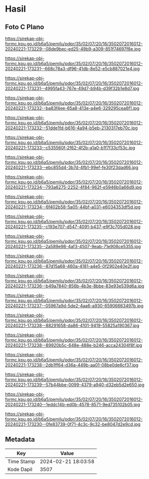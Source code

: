 # Hasil

## Foto C Plano

https://sirekap-obj-formc.kpu.go.id/b6a5/pemilu/pdpr/35/02/07/20/16/3502072016012-20240221-173229--08de9bec-ed25-49b9-a309-851f74697f8e.jpg

https://sirekap-obj-formc.kpu.go.id/b6a5/pemilu/pdpr/35/02/07/20/16/3502072016012-20240221-173231--668c78a3-df96-41db-8e52-e5cb887021e4.jpg

https://sirekap-obj-formc.kpu.go.id/b6a5/pemilu/pdpr/35/02/07/20/16/3502072016012-20240221-173231--4995fa43-767e-49d7-b94b-d39f32b1e8d7.jpg

https://sirekap-obj-formc.kpu.go.id/b6a5/pemilu/pdpr/35/02/07/20/16/3502072016012-20240221-173232--ba83f4ee-65a8-413e-a4e6-329295cea6f1.jpg

https://sirekap-obj-formc.kpu.go.id/b6a5/pemilu/pdpr/35/02/07/20/16/3502072016012-20240221-173232--51dde1fd-b616-4a94-b5eb-2130317eb70c.jpg

https://sirekap-obj-formc.kpu.go.id/b6a5/pemilu/pdpr/35/02/07/20/16/3502072016012-20240221-173233--c535560f-2f62-4f2b-a1a0-b1f7f33cf53c.jpg

https://sirekap-obj-formc.kpu.go.id/b6a5/pemilu/pdpr/35/02/07/20/16/3502072016012-20240221-173233--ebc855d4-3b7d-4fb1-99ef-fe30f23dad66.jpg

https://sirekap-obj-formc.kpu.go.id/b6a5/pemilu/pdpr/35/02/07/20/16/3502072016012-20240221-173234--793a6275-2252-4f84-962f-e5946b0a66d9.jpg

https://sirekap-obj-formc.kpu.go.id/b6a5/pemilu/pdpr/35/02/07/20/16/3502072016012-20240221-173234--6f402b58-5a05-44bf-a031-e6034353df5d.jpg

https://sirekap-obj-formc.kpu.go.id/b6a5/pemilu/pdpr/35/02/07/20/16/3502072016012-20240221-173235--c193e707-d547-4091-b437-e9f3c705d028.jpg

https://sirekap-obj-formc.kpu.go.id/b6a5/pemilu/pdpr/35/02/07/20/16/3502072016012-20240221-173235--2a589e98-4af3-4507-9eab-71e908ce5355.jpg

https://sirekap-obj-formc.kpu.go.id/b6a5/pemilu/pdpr/35/02/07/20/16/3502072016012-20240221-173236--87d15a68-460a-4181-a4e5-0f2902e40e2f.jpg

https://sirekap-obj-formc.kpu.go.id/b6a5/pemilu/pdpr/35/02/07/20/16/3502072016012-20240221-173236--b49a7840-856b-4b3e-8bbe-83e93e539d6a.jpg

https://sirekap-obj-formc.kpu.go.id/b6a5/pemilu/pdpr/35/02/07/20/16/3502072016012-20240221-173237--05967a9d-5de2-4aa6-a930-65906663497b.jpg

https://sirekap-obj-formc.kpu.go.id/b6a5/pemilu/pdpr/35/02/07/20/16/3502072016012-20240221-173238--88291658-da86-4101-9419-55825a190367.jpg

https://sirekap-obj-formc.kpu.go.id/b6a5/pemilu/pdpr/35/02/07/20/16/3502072016012-20240221-173238--89920b5c-648e-488e-b246-acca24304f8f.jpg

https://sirekap-obj-formc.kpu.go.id/b6a5/pemilu/pdpr/35/02/07/20/16/3502072016012-20240221-173238--2db1ff64-d36a-449b-aa01-08be0de6cf37.jpg

https://sirekap-obj-formc.kpu.go.id/b6a5/pemilu/pdpr/35/02/07/20/16/3502072016012-20240221-173239--57b44bbe-0099-4379-a940-d32eb5d2e650.jpg

https://sirekap-obj-formc.kpu.go.id/b6a5/pemilu/pdpr/35/02/07/20/16/3502072016012-20240221-173240--1eddc14b-ed0b-4578-8571-9ed735102b05.jpg

https://sirekap-obj-formc.kpu.go.id/b6a5/pemilu/pdpr/35/02/07/20/16/3502072016012-20240221-173230--0fe83739-0f71-4c3c-9c32-be8047d2e9cd.jpg


## Metadata

| Key        | Value               |
| ---------- | ------------------- |
| Time Stamp | 2024-02-21 18:03:58 |
| Kode Dapil | 3507                |



